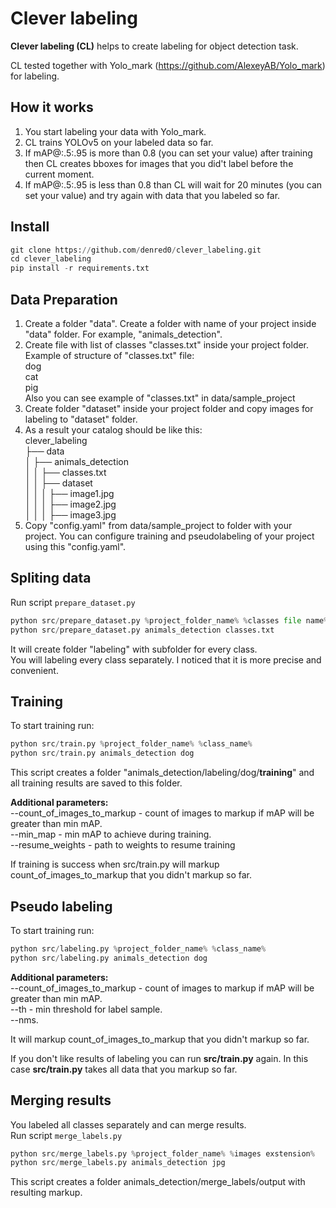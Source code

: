 # Clever labeling
**Clever labeling (CL)** helps to create labeling for object detection task. 

CL tested together with Yolo_mark (https://github.com/AlexeyAB/Yolo_mark) for labeling. 


## How it works
1. You start labeling your data with Yolo_mark.
2. CL trains YOLOv5 on your labeled data so far. 
3. If mAP@:.5:.95 is more than 0.8 (you can set your value) after training then CL creates bboxes for images that you did't label before the current moment.
4. If mAP@:.5:.95 is less than 0.8 than CL will wait for 20 minutes (you can set your value) and try again with data that you labeled so far. 


## Install
```python
git clone https://github.com/denred0/clever_labeling.git
cd clever_labeling
pip install -r requirements.txt
```

## Data Preparation
1. Create a folder "data". Create a folder with name of your project inside "data" folder. For example, "animals_detection". 
2. Create file with list of classes "classes.txt" inside your project folder. 
<br>Example of structure of "classes.txt" file:
<br>dog
<br>cat
<br>pig
<br>Also you can see example of "classes.txt" in data/sample_project
3. Create folder "dataset" inside your project folder and copy images for labeling to "dataset" folder. 
4. As a result your catalog should be like this:
<br>clever_labeling
<br>├── data
<br>│   ├── animals_detection
<br>│   │   ├── classes.txt
<br>│   │   ├── dataset
<br>│   │   │   ├── image1.jpg
<br>│   │   │   ├── image2.jpg
<br>│   │   │   ├── image3.jpg
5. Copy "config.yaml" from data/sample_project to folder with your project. You can configure training and pseudolabeling of your project using this "config.yaml".

## Spliting data
Run script `prepare_dataset.py`
```python
python src/prepare_dataset.py %project_folder_name% %classes file name%
python src/prepare_dataset.py animals_detection classes.txt
```

It will create folder "labeling" with subfolder for every class.<br>You will labeling every class separately. I noticed that it is more precise and convenient. 

## Training
To start training run:
```python 
python src/train.py %project_folder_name% %class_name%
python src/train.py animals_detection dog
```

This script creates a folder "animals_detection/labeling/dog/**training**" and all training results are saved to this folder.

**Additional parameters:**
<br>--count_of_images_to_markup - count of images to markup if mAP will be greater than min mAP.
<br>--min_map - min mAP to achieve during training.
<br>--resume_weights - path to weights to resume training

If training is success when src/train.py will markup count_of_images_to_markup that you didn't markup so far.   


## Pseudo labeling
To start training run:
```python 
python src/labeling.py %project_folder_name% %class_name%
python src/labeling.py animals_detection dog
```

**Additional parameters:**
<br>--count_of_images_to_markup - count of images to markup if mAP will be greater than min mAP. 
<br>--th - min threshold for label sample. 
<br>--nms. 

It will markup count_of_images_to_markup that you didn't markup so far.  

If you don't like results of labeling you can run **src/train.py** again. In this case **src/train.py** takes all data that you markup so far.  

## Merging results

You labeled all classes separately and can merge results. 
<br>Run script `merge_labels.py`
```python
python src/merge_labels.py %project_folder_name% %images exstension%
python src/merge_labels.py animals_detection jpg
```

This script creates a folder animals_detection/merge_labels/output with resulting markup. 
